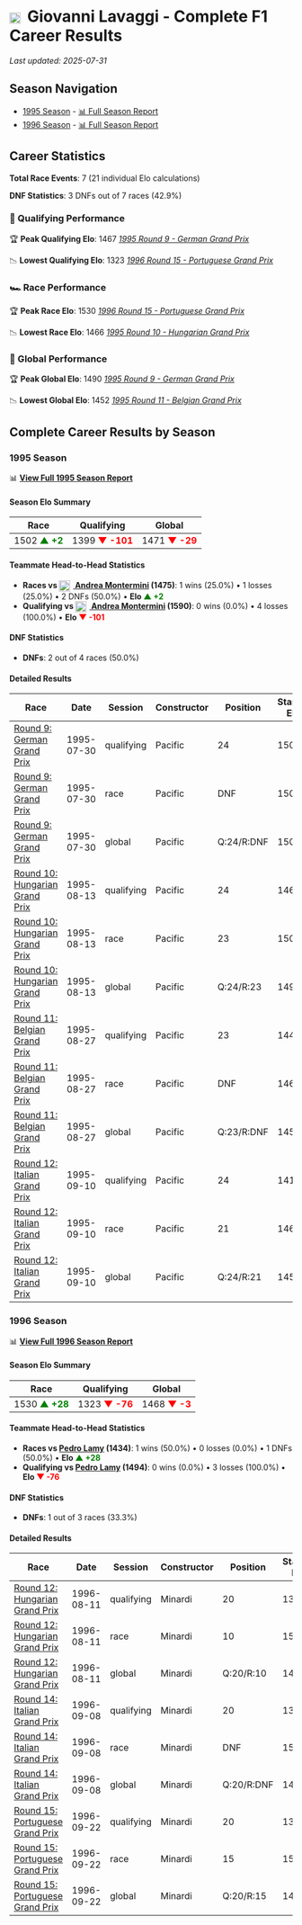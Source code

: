 # <img src="https://upload.wikimedia.org/wikipedia/commons/0/03/Flag_of_Italy.svg" alt="Italy" width="20" height="auto" style="vertical-align: middle; margin-right: 5px;" onerror="this.outerHTML='🇮🇹'; this.style.marginRight='5px';"/> Giovanni Lavaggi - Complete F1 Career Results

*Last updated: 2025-07-31*

## Season Navigation

- [1995 Season](#1995-season) - [📊 Full Season Report](../seasons/1995-season-report)
- [1996 Season](#1996-season) - [📊 Full Season Report](../seasons/1996-season-report)

## Career Statistics

**Total Race Events**: 7 (21 individual Elo calculations)

**DNF Statistics**: 3 DNFs out of 7 races (42.9%)

### 🏁 Qualifying Performance

🏆 **Peak Qualifying Elo**: 1467
   *[1995 Round 9 - German Grand Prix](../seasons/1995-season-report#round-9-german-grand-prix)*

📉 **Lowest Qualifying Elo**: 1323
   *[1996 Round 15 - Portuguese Grand Prix](../seasons/1996-season-report#round-15-portuguese-grand-prix)*

### 🏎️ Race Performance

🏆 **Peak Race Elo**: 1530
   *[1996 Round 15 - Portuguese Grand Prix](../seasons/1996-season-report#round-15-portuguese-grand-prix)*

📉 **Lowest Race Elo**: 1466
   *[1995 Round 10 - Hungarian Grand Prix](../seasons/1995-season-report#round-10-hungarian-grand-prix)*

### 🌟 Global Performance

🏆 **Peak Global Elo**: 1490
   *[1995 Round 9 - German Grand Prix](../seasons/1995-season-report#round-9-german-grand-prix)*

📉 **Lowest Global Elo**: 1452
   *[1995 Round 11 - Belgian Grand Prix](../seasons/1995-season-report#round-11-belgian-grand-prix)*


## Complete Career Results by Season

### 1995 Season

📊 **[View Full 1995 Season Report](../seasons/1995-season-report)**

#### Season Elo Summary

| Race | Qualifying | Global |
|------|------------|--------|
| 1502 **<span style="color: green;">▲ +2</span>** | 1399 **<span style="color: red;">▼ -101</span>** | 1471 **<span style="color: red;">▼ -29</span>** |

#### Teammate Head-to-Head Statistics

- **Races vs [<img src="https://upload.wikimedia.org/wikipedia/commons/0/03/Flag_of_Italy.svg" alt="Italy" width="20" height="auto" style="vertical-align: middle; margin-right: 5px;" onerror="this.outerHTML='🇮🇹'; this.style.marginRight='5px';"/> Andrea Montermini](andrea-montermini) (1475)**: 1 wins (25.0%) • 1 losses (25.0%) • 2 DNFs (50.0%) • **Elo **<span style="color: green;">▲ +2</span>****
- **Qualifying vs [<img src="https://upload.wikimedia.org/wikipedia/commons/0/03/Flag_of_Italy.svg" alt="Italy" width="20" height="auto" style="vertical-align: middle; margin-right: 5px;" onerror="this.outerHTML='🇮🇹'; this.style.marginRight='5px';"/> Andrea Montermini](andrea-montermini) (1590)**: 0 wins (0.0%) • 4 losses (100.0%) • **Elo **<span style="color: red;">▼ -101</span>****


#### DNF Statistics

- **DNFs**: 2 out of 4 races (50.0%)

#### Detailed Results

| Race | Date | Session | Constructor | Position | Starting ELO | ELO Change | Final ELO | Teammate |
|------|------|---------|-------------|----------|--------------|------------|-----------|----------|
| [Round 9: German Grand Prix](../seasons/1995-season-report#round-9-german-grand-prix) | 1995-07-30 | qualifying | Pacific | 24 | 1500 | -33 | 1467 | [<img src="https://upload.wikimedia.org/wikipedia/commons/0/03/Flag_of_Italy.svg" alt="Italy" width="20" height="auto" style="vertical-align: middle; margin-right: 5px;" onerror="this.outerHTML='🇮🇹'; this.style.marginRight='5px';"/> Andrea Montermini](andrea-montermini) |
| [Round 9: German Grand Prix](../seasons/1995-season-report#round-9-german-grand-prix) | 1995-07-30 | race | Pacific | DNF | 1500 | N/A | 1500 | [<img src="https://upload.wikimedia.org/wikipedia/commons/0/03/Flag_of_Italy.svg" alt="Italy" width="20" height="auto" style="vertical-align: middle; margin-right: 5px;" onerror="this.outerHTML='🇮🇹'; this.style.marginRight='5px';"/> Andrea Montermini](andrea-montermini) |
| [Round 9: German Grand Prix](../seasons/1995-season-report#round-9-german-grand-prix) | 1995-07-30 | global | Pacific | Q:24/R:DNF | 1500 | -10 | 1490 | [<img src="https://upload.wikimedia.org/wikipedia/commons/0/03/Flag_of_Italy.svg" alt="Italy" width="20" height="auto" style="vertical-align: middle; margin-right: 5px;" onerror="this.outerHTML='🇮🇹'; this.style.marginRight='5px';"/> Andrea Montermini](andrea-montermini) |
| [Round 10: Hungarian Grand Prix](../seasons/1995-season-report#round-10-hungarian-grand-prix) | 1995-08-13 | qualifying | Pacific | 24 | 1467 | -27 | 1440 | [<img src="https://upload.wikimedia.org/wikipedia/commons/0/03/Flag_of_Italy.svg" alt="Italy" width="20" height="auto" style="vertical-align: middle; margin-right: 5px;" onerror="this.outerHTML='🇮🇹'; this.style.marginRight='5px';"/> Andrea Montermini](andrea-montermini) |
| [Round 10: Hungarian Grand Prix](../seasons/1995-season-report#round-10-hungarian-grand-prix) | 1995-08-13 | race | Pacific | 23 | 1500 | -34 | 1466 | [<img src="https://upload.wikimedia.org/wikipedia/commons/0/03/Flag_of_Italy.svg" alt="Italy" width="20" height="auto" style="vertical-align: middle; margin-right: 5px;" onerror="this.outerHTML='🇮🇹'; this.style.marginRight='5px';"/> Andrea Montermini](andrea-montermini) |
| [Round 10: Hungarian Grand Prix](../seasons/1995-season-report#round-10-hungarian-grand-prix) | 1995-08-13 | global | Pacific | Q:24/R:23 | 1490 | -32 | 1458 | [<img src="https://upload.wikimedia.org/wikipedia/commons/0/03/Flag_of_Italy.svg" alt="Italy" width="20" height="auto" style="vertical-align: middle; margin-right: 5px;" onerror="this.outerHTML='🇮🇹'; this.style.marginRight='5px';"/> Andrea Montermini](andrea-montermini) |
| [Round 11: Belgian Grand Prix](../seasons/1995-season-report#round-11-belgian-grand-prix) | 1995-08-27 | qualifying | Pacific | 23 | 1440 | -22 | 1418 | [<img src="https://upload.wikimedia.org/wikipedia/commons/0/03/Flag_of_Italy.svg" alt="Italy" width="20" height="auto" style="vertical-align: middle; margin-right: 5px;" onerror="this.outerHTML='🇮🇹'; this.style.marginRight='5px';"/> Andrea Montermini](andrea-montermini) |
| [Round 11: Belgian Grand Prix](../seasons/1995-season-report#round-11-belgian-grand-prix) | 1995-08-27 | race | Pacific | DNF | 1466 | N/A | 1466 | [<img src="https://upload.wikimedia.org/wikipedia/commons/0/03/Flag_of_Italy.svg" alt="Italy" width="20" height="auto" style="vertical-align: middle; margin-right: 5px;" onerror="this.outerHTML='🇮🇹'; this.style.marginRight='5px';"/> Andrea Montermini](andrea-montermini) |
| [Round 11: Belgian Grand Prix](../seasons/1995-season-report#round-11-belgian-grand-prix) | 1995-08-27 | global | Pacific | Q:23/R:DNF | 1458 | -7 | 1452 | [<img src="https://upload.wikimedia.org/wikipedia/commons/0/03/Flag_of_Italy.svg" alt="Italy" width="20" height="auto" style="vertical-align: middle; margin-right: 5px;" onerror="this.outerHTML='🇮🇹'; this.style.marginRight='5px';"/> Andrea Montermini](andrea-montermini) |
| [Round 12: Italian Grand Prix](../seasons/1995-season-report#round-12-italian-grand-prix) | 1995-09-10 | qualifying | Pacific | 24 | 1418 | -19 | 1399 | [<img src="https://upload.wikimedia.org/wikipedia/commons/0/03/Flag_of_Italy.svg" alt="Italy" width="20" height="auto" style="vertical-align: middle; margin-right: 5px;" onerror="this.outerHTML='🇮🇹'; this.style.marginRight='5px';"/> Andrea Montermini](andrea-montermini) |
| [Round 12: Italian Grand Prix](../seasons/1995-season-report#round-12-italian-grand-prix) | 1995-09-10 | race | Pacific | 21 | 1466 | +36 | 1502 | [<img src="https://upload.wikimedia.org/wikipedia/commons/0/03/Flag_of_Italy.svg" alt="Italy" width="20" height="auto" style="vertical-align: middle; margin-right: 5px;" onerror="this.outerHTML='🇮🇹'; this.style.marginRight='5px';"/> Andrea Montermini](andrea-montermini) |
| [Round 12: Italian Grand Prix](../seasons/1995-season-report#round-12-italian-grand-prix) | 1995-09-10 | global | Pacific | Q:24/R:21 | 1452 | +20 | 1471 | [<img src="https://upload.wikimedia.org/wikipedia/commons/0/03/Flag_of_Italy.svg" alt="Italy" width="20" height="auto" style="vertical-align: middle; margin-right: 5px;" onerror="this.outerHTML='🇮🇹'; this.style.marginRight='5px';"/> Andrea Montermini](andrea-montermini) |

### 1996 Season

📊 **[View Full 1996 Season Report](../seasons/1996-season-report)**

#### Season Elo Summary

| Race | Qualifying | Global |
|------|------------|--------|
| 1530 **<span style="color: green;">▲ +28</span>** | 1323 **<span style="color: red;">▼ -76</span>** | 1468 **<span style="color: red;">▼ -3</span>** |

#### Teammate Head-to-Head Statistics

- **Races vs [Pedro Lamy](pedro-lamy) (1434)**: 1 wins (50.0%) • 0 losses (0.0%) • 1 DNFs (50.0%) • **Elo **<span style="color: green;">▲ +28</span>****
- **Qualifying vs [Pedro Lamy](pedro-lamy) (1494)**: 0 wins (0.0%) • 3 losses (100.0%) • **Elo **<span style="color: red;">▼ -76</span>****


#### DNF Statistics

- **DNFs**: 1 out of 3 races (33.3%)

#### Detailed Results

| Race | Date | Session | Constructor | Position | Starting ELO | ELO Change | Final ELO | Teammate |
|------|------|---------|-------------|----------|--------------|------------|-----------|----------|
| [Round 12: Hungarian Grand Prix](../seasons/1996-season-report#round-12-hungarian-grand-prix) | 1996-08-11 | qualifying | Minardi | 20 | 1399 | -30 | 1369 | [Pedro Lamy](pedro-lamy) |
| [Round 12: Hungarian Grand Prix](../seasons/1996-season-report#round-12-hungarian-grand-prix) | 1996-08-11 | race | Minardi | 10 | 1502 | N/A | 1502 | [Pedro Lamy](pedro-lamy) |
| [Round 12: Hungarian Grand Prix](../seasons/1996-season-report#round-12-hungarian-grand-prix) | 1996-08-11 | global | Minardi | Q:20/R:10 | 1471 | -9 | 1462 | [Pedro Lamy](pedro-lamy) |
| [Round 14: Italian Grand Prix](../seasons/1996-season-report#round-14-italian-grand-prix) | 1996-09-08 | qualifying | Minardi | 20 | 1369 | -25 | 1344 | [Pedro Lamy](pedro-lamy) |
| [Round 14: Italian Grand Prix](../seasons/1996-season-report#round-14-italian-grand-prix) | 1996-09-08 | race | Minardi | DNF | 1502 | N/A | 1502 | [Pedro Lamy](pedro-lamy) |
| [Round 14: Italian Grand Prix](../seasons/1996-season-report#round-14-italian-grand-prix) | 1996-09-08 | global | Minardi | Q:20/R:DNF | 1462 | -7 | 1455 | [Pedro Lamy](pedro-lamy) |
| [Round 15: Portuguese Grand Prix](../seasons/1996-season-report#round-15-portuguese-grand-prix) | 1996-09-22 | qualifying | Minardi | 20 | 1344 | -21 | 1323 | [Pedro Lamy](pedro-lamy) |
| [Round 15: Portuguese Grand Prix](../seasons/1996-season-report#round-15-portuguese-grand-prix) | 1996-09-22 | race | Minardi | 15 | 1502 | +28 | 1530 | [Pedro Lamy](pedro-lamy) |
| [Round 15: Portuguese Grand Prix](../seasons/1996-season-report#round-15-portuguese-grand-prix) | 1996-09-22 | global | Minardi | Q:20/R:15 | 1455 | +13 | 1468 | [Pedro Lamy](pedro-lamy) |

